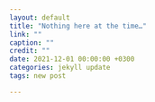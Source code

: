 ```yaml
---
layout: default
title: "Nothing here at the time…"
link: ""
caption: ""
credit: ""
date: 2021-12-01 00:00:00 +0300
categories: jekyll update
tags: new post

---
```

